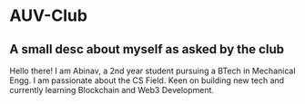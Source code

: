 <h1>AUV-Club</h1>
<h2>A small desc about myself as asked by the club</h2>
Hello there! I am Abinav, a 2nd year student pursuing a BTech in Mechanical Engg. I am passionate about the CS Field. Keen on building new tech and currently learning Blockchain and Web3 Development.
